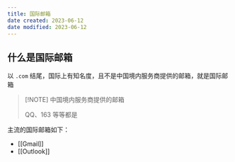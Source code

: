 ```yaml
---
title: 国际邮箱
date created: 2023-06-12
date modified: 2023-06-12
---
```


## 什么是国际邮箱

以 `.com` 结尾，国际上有知名度，且不是中国境内服务商提供的邮箱，就是国际邮箱

> [!NOTE] 中国境内服务商提供的邮箱
> 
> QQ、163 等等都是 

主流的国际邮箱如下：

- [[Gmail]]
- [[Outlook]]